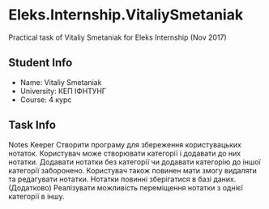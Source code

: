 # Eleks.Internship.VitaliySmetaniak
Practical task of Vitaliy Smetaniak for Eleks Internship (Nov 2017)
## Student Info
* Name: Vitaliy Smetaniak
* University: КЕП ІФНТУНГ
* Course: 4 курс
## Task Info
Notes Keeper
Створити програму для збереження користувацьких нотаток.
Користувач може створювати категорії і додавати до них нотатки. Додавати нотатки без категорії чи додавати категорію до іншої категорії заборонено. Користувач також повинен мати змогу видаляти та редагувати нотатки.
Нотатки повинні зберігатися в базі даних.
(Додатково) Реалізувати можливість переміщення нотатки з однієї категорії в іншу.
